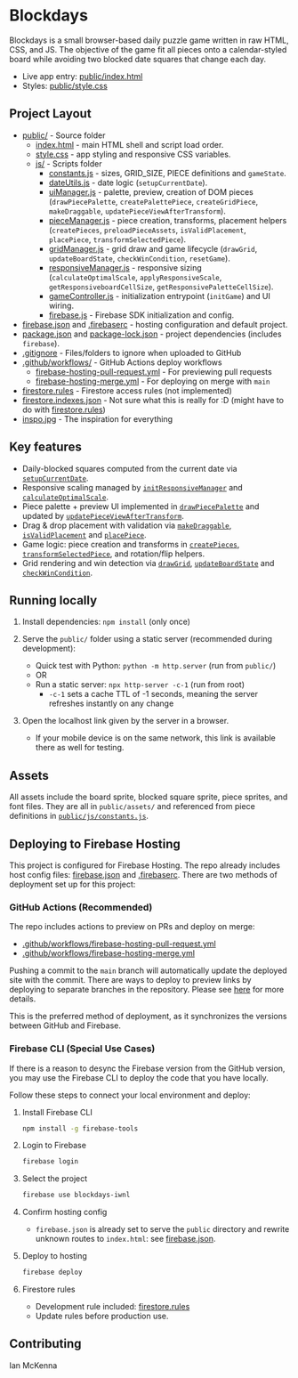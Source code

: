 # Blockdays

Blockdays is a small browser-based daily puzzle game written in raw HTML, CSS, and JS. The objective of the game fit all pieces onto a calendar-styled board while avoiding two blocked date squares that change each day.

- Live app entry: [public/index.html](public/index.html)
- Styles: [public/style.css](public/style.css)

## Project Layout

- [public/](public/) - Source folder
    - [index.html](public/index.html) - main HTML shell and script load order.
    - [style.css](public/style.css) - app styling and responsive CSS variables.
    - [js/](public/js/) - Scripts folder
        - [constants.js](public/js/constants.js) - sizes, GRID_SIZE, PIECE definitions and `gameState`.
        - [dateUtils.js](public/js/dateUtils.js) - date logic (`setupCurrentDate`).
        - [uiManager.js](public/js/uiManager.js) - palette, preview, creation of DOM pieces (`drawPiecePalette`, `createPalettePiece`, `createGridPiece`, `makeDraggable`, `updatePieceViewAfterTransform`).
        - [pieceManager.js](public/js/pieceManager.js) - piece creation, transforms, placement helpers (`createPieces`, `preloadPieceAssets`, `isValidPlacement`, `placePiece`, `transformSelectedPiece`).
        - [gridManager.js](public/js/gridManager.js) - grid draw and game lifecycle (`drawGrid`, `updateBoardState`, `checkWinCondition`, `resetGame`).
        - [responsiveManager.js](public/js/responsiveManager.js) - responsive sizing (`calculateOptimalScale`, `applyResponsiveScale`, `getResponsiveboardCellSize`, `getResponsivePaletteCellSize`).
        - [gameController.js](public/js/gameController.js) - initialization entrypoint (`initGame`) and UI wiring.
        - [firebase.js](public/js/firebase.js) - Firebase SDK initialization and config.
- [firebase.json](firebase.json) and [.firebaserc](.firebaserc) - hosting configuration and default project.
- [package.json](package.json) and [package-lock.json](package-lock.json) - project dependencies (includes `firebase`).
- [.gitignore](.gitignore) - Files/folders to ignore when uploaded to GitHub
- [.github/workflows/](.github/workflows/) - GitHub Actions deploy workflows
  - [firebase-hosting-pull-request.yml](.github/workflows/firebase-hosting-pull-request.yml) - For previewing pull requests
  - [firebase-hosting-merge.yml](.github/workflows/firebase-hosting-merge.yml) - For deploying on merge with `main`
- [firestore.rules](firestore.rules) - Firestore access rules (not implemented)
- [firestore.indexes.json](firestore.indexes.json) - Not sure what this is really for :D (might have to do with [firestore.rules](firestore.rules))
- [inspo.jpg](inspo.jpg) - The inspiration for everything

## Key features

- Daily-blocked squares computed from the current date via [`setupCurrentDate`](public/js/dateUtils.js).
- Responsive scaling managed by [`initResponsiveManager`](public/js/responsiveManager.js) and [`calculateOptimalScale`](public/js/responsiveManager.js).
- Piece palette + preview UI implemented in [`drawPiecePalette`](public/js/uiManager.js) and updated by [`updatePieceViewAfterTransform`](public/js/uiManager.js).
- Drag & drop placement with validation via [`makeDraggable`](public/js/uiManager.js), [`isValidPlacement`](public/js/pieceManager.js) and [`placePiece`](public/js/pieceManager.js).
- Game logic: piece creation and transforms in [`createPieces`](public/js/pieceManager.js), [`transformSelectedPiece`](public/js/pieceManager.js), and rotation/flip helpers.
- Grid rendering and win detection via [`drawGrid`](public/js/gridManager.js), [`updateBoardState`](public/js/gridManager.js) and [`checkWinCondition`](public/js/gridManager.js).

## Running locally

1. Install dependencies: `npm install` (only once)
1. Serve the `public/` folder using a static server (recommended during development):
   - Quick test with Python: `python -m http.server` (run from `public/`)
   - OR
   - Run a static server: `npx http-server -c-1` (run from root)
      - `-c-1` sets a cache TTL of -1 seconds, meaning the server refreshes instantly on any change

2. Open the localhost link given by the server in a browser.
   - If your mobile device is on the same network, this link is available there as well for testing.

## Assets

All assets include the board sprite, blocked square sprite, piece sprites, and font files. They are all in `public/assets/` and referenced from piece definitions in [`public/js/constants.js`](public/js/constants.js).

## Deploying to Firebase Hosting

This project is configured for Firebase Hosting. The repo already includes host config files: [firebase.json](firebase.json) and [.firebaserc](.firebaserc). There are two methods of deployment set up for this project:

### GitHub Actions (Recommended)

The repo includes actions to preview on PRs and deploy on merge:
   - [.github/workflows/firebase-hosting-pull-request.yml](.github/workflows/firebase-hosting-pull-request.yml)
   - [.github/workflows/firebase-hosting-merge.yml](.github/workflows/firebase-hosting-merge.yml)

Pushing a commit to the `main` branch will automatically update the deployed site with the commit. There are ways to deploy to preview links by deploying to separate branches in the repository. Please see [here](https://firebase.google.com/docs/hosting/github-integration) for more details.

This is the preferred method of deployment, as it synchronizes the versions between GitHub and Firebase.

### Firebase CLI (Special Use Cases)

If there is a reason to desync the Firebase version from the GitHub version, you may use the Firebase CLI to deploy the code that you have locally.

Follow these steps to connect your local environment and deploy:

1. Install Firebase CLI
   ```sh
   npm install -g firebase-tools
   ```

2. Login to Firebase
   ```sh
   firebase login
   ```

3. Select the project
     ```sh
     firebase use blockdays-iwnl
     ```

4. Confirm hosting config
   - `firebase.json` is already set to serve the `public` directory and rewrite unknown routes to `index.html`:
     see [firebase.json](firebase.json).

5. Deploy to hosting
   ```sh
   firebase deploy
   ```

8. Firestore rules
   - Development rule included: [firestore.rules](firestore.rules)
   - Update rules before production use.

## Contributing

Ian McKenna
